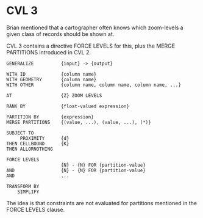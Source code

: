 # CVL 3

Brian mentioned that a cartographer often knows which zoom-levels a given class of records should be shown at. 

CVL 3 contains a directive FORCE LEVELS for this, plus the MERGE PARTITIONS introduced in CVL 2.

```cvl
GENERALIZE 			{input} -> {output} 

WITH ID 			{column name}
WITH GEOMETRY		{column name}
WITH OTHER			{column name, column name, column name, ...}

AT  				{Z} ZOOM LEVELS

RANK BY 			{float-valued expression}

PARTITION BY 		{expression}
MERGE PARTITIONS	{(value, ...), (value, ...), (*)}

SUBJECT TO 
	 PROXIMITY 		{d} 
THEN CELLBOUND 		{K} 
THEN ALLORNOTHING

FORCE LEVELS
					{N} - {N} FOR {partition-value}
AND 				{N} - {N} FOR {partition-value}
AND 				...

TRANSFORM BY
	SIMPLIFY
```

The idea is that constraints are not evaluated for partitions mentioned in the FORCE LEVELS clause.